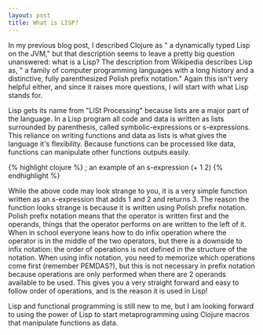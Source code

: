 ```yaml
---
layout: post
title: What is LISP?
---
```


In my previous blog post, I described Clojure as " a dynamically typed Lisp on the JVM," but that description seems to leave a pretty big question unanswered: what is a Lisp?  The description from Wikipedia describes Lisp as, " a family of computer programming languages with a long history and a distinctive, fully parenthesized Polish prefix notation." Again this isn't very helpful either, and since it raises more questions, I will start with what Lisp stands for. 

Lisp gets its name from "LISt Processing" because lists are a major part of the language. In a Lisp program all code and data is written as lists surrounded by parenthesis, called symbolic-expressions or s-expressions. This reliance on writing functions and data as lists is what gives the language it's flexibility. Because functions can be processed like data, functions can manipulate other functions outputs easily. 

{% highlight clojure %}
; an example of an s-expression
(+ 1 2) 
{% endhighlight %}While the above code may look strange to you, it is a very simple function written as an s-expression that adds 1 and 2 and returns 3. The reason the function looks strange is because it is written using Polish prefix notation. Polish prefix notation means that the operator is written first and the operands, things that the operator performs on are written to the left of it. When in school everyone leans how to do infix operation where the operator is in the middle of the two operators, but there is a downside to infix notation: the order of operations is not defined in the structure of the notation. When using infix notation, you need to memorize which operations come first (remember PEMDAS?), but this is not necessary in prefix notation because operations are only performed when there are 2 operands available to be used. This gives you a very straight forward and easy to follow order of operations, and is the reason it is used in Lisp!

Lisp and functional programming is still new to me, but I am looking forward to using the power of Lisp to start metaprogramming using Clojure macros that manipulate functions as data. 